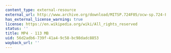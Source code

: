 ```yaml
---
content_type: external-resource
external_url: http://www.archive.org/download/MITSP.724F05/ocw-sp.724-Flores-01nov05-220k.mp4
has_external_license_warning: true
license: https://en.wikipedia.org/wiki/All_rights_reserved
status: ''
title: MP4 - 113 MB
uid: 56d2adb6-739f-41a4-9c58-bc98dadc8853
wayback_url: ''
---
```

